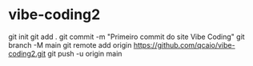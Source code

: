 # vibe-coding2
git init
git add .
git commit -m "Primeiro commit do site Vibe Coding"
git branch -M main
git remote add origin https://github.com/qcaio/vibe-coding2.git
git push -u origin main
